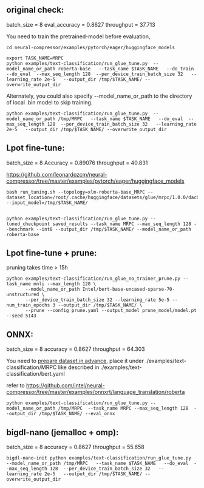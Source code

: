 ## original check:
batch_size = 8
eval_accuracy = 0.8627
throughput = 37.713

You need to train the pretrained-model before evaluation,
```
cd neural-compressor/examples/pytorch/eager/huggingface_models

export TASK_NAME=MRPC
python examples/text-classification/run_glue_tune.py  --model_name_or_path roberta-base   --task_name $TASK_NAME   --do_train  --do_eval  --max_seq_length 128  --per_device_train_batch_size 32   --learning_rate 2e-5   --output_dir /tmp/$TASK_NAME/ --overwrite_output_dir

```
Alternately, you could also specify --model_name_or_path to the directory of local .bin model to skip training.
```
python examples/text-classification/run_glue_tune.py  --model_name_or_path /tmp/MRPC   --task_name $TASK_NAME   --do_eval  --max_seq_length 128  --per_device_train_batch_size 32   --learning_rate 2e-5   --output_dir /tmp/$TASK_NAME/ --overwrite_output_dir
```

## Lpot fine-tune:
batch_size = 8
Accuracy = 0.89076
throughput = 40.831

https://github.com/leonardozcm/neural-compressor/tree/master/examples/pytorch/eager/huggingface_models

```
bash run_tuning.sh --topology=xlm-roberta-base_MRPC --dataset_location=/root/.cache/huggingface/datasets/glue/mrpc/1.0.0/dacbe3125aa31d7f70367a07a8a9e72a5a0bfeb5fc42e75c9db75b96da6053ad --input_model=/tmp/$TASK_NAME/


python examples/text-classification/run_glue_tune.py --tuned_checkpoint saved_results --task_name MRPC --max_seq_length 128 --benchmark --int8 --output_dir /tmp/$TASK_NAME/ --model_name_or_path roberta-base
```


## Lpot fine-tune + prune:

pruning takes time > 15h

```
python examples/text-classification/run_glue_no_trainer_prune.py --task_name mnli --max_length 128 \
       --model_name_or_path Intel/bert-base-uncased-sparse-70-unstructured \
       --per_device_train_batch_size 32 --learning_rate 5e-5 --num_train_epochs 3 --output_dir /tmp/$TASK_NAME/ \
       --prune --config prune.yaml --output_model prune_model/model.pt --seed 5143
```

## ONNX:
batch_size = 8
accuracy = 0.8627
throughput = 64.303

You need to [prepare dataset in advance](https://github.com/intel/neural-compressor/tree/master/examples/onnxrt/language_translation/roberta#prepare-dataset), place it under ./examples/text-classification/MRPC like described in  ./examples/text-classification/bert.yaml

refer to https://github.com/intel/neural-compressor/tree/master/examples/onnxrt/language_translation/roberta
```
python examples/text-classification/run_glue_tune.py --model_name_or_path /tmp/MRPC  --task_name MRPC --max_seq_length 128  --output_dir /tmp/$TASK_NAME/ --eval_onnx
```

## bigdl-nano (jemalloc + omp):
batch_size = 8
accuracy = 0.8627
throughput = 55.658
```
bigdl-nano-init python examples/text-classification/run_glue_tune.py  --model_name_or_path /tmp/MRPC   --task_name $TASK_NAME   --do_eval  --max_seq_length 128  --per_device_train_batch_size 32   --learning_rate 2e-5   --output_dir /tmp/$TASK_NAME/ --overwrite_output_dir
```

